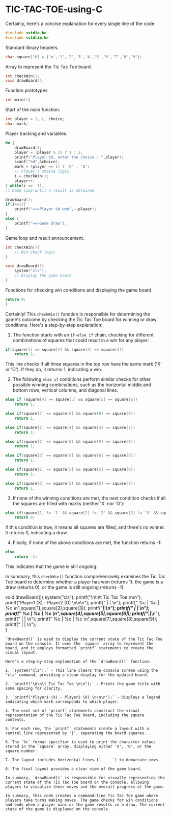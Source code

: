 # TIC-TAC-TOE-using-C

Certainly, here's a concise explanation for every single line of the code:

```c
#include <stdio.h>
#include <stdlib.h>
```
Standard library headers.

```c
char square[10] = {'o','1','2','3','4','5','6','7','8','9'};
```
Array to represent the Tic Tac Toe board.

```c
int checkWin();
void drawBoard();
```
Function prototypes.

```c
int main(){
```
Start of the main function.

```c
int player = 1, i, choice;
char mark;
```
Player tracking and variables.

```c
do {
    drawBoard();
    player = (player % 2) ? 1 : 2;
    printf("Player %d, enter the choice : ",player);
    scanf("%d",&choice);
    mark = (player == 1) ? 'X' : 'O';
    // Player's choice logic
    i = checkWin();
    player++;	
} while(i == -1);
// Game loop until a result is obtained

drawBoard();
if(i==1){
    printf("==>Player %d won",--player);
}
else {
    printf("==>Game draw");
}
```
Game loop and result announcement.

```c
int checkWin(){
    // Win-check logic
}

void drawBoard(){
    system("cls");
    // Display the game board
}
```
Functions for checking win conditions and displaying the game board.

```c
return 0;
}
```
Certainly! This `checkWin()` function is responsible for determining the game's outcome by checking the Tic Tac Toe board for winning or draw conditions. Here's a step-by-step explanation:

1. The function starts with an `if-else if` chain, checking for different combinations of squares that could result in a win for any player:

```c
if(square[1] == square[2] && square[2] == square[3])
    return 1;
```

This line checks if all three squares in the top row have the same mark ('X' or 'O'). If they do, it returns 1, indicating a win.

2. The following `else if` conditions perform similar checks for other possible winning combinations, such as the horizontal middle and bottom rows, vertical columns, and diagonal lines.

```c
else if (square[4] == square[5] && square[5] == square[6])
    return 1;
```
```c
else if(square[7] == square[8] && square[8] == square[9])
    return 1;
```
```c
else if(square[1] == square[4] && square[4] == square[7])
    return 1;
```
```c
else if(square[2] == square[5] && square[5] == square[8])
    return 1;
```
```c
else if(square[3] == square[6] && square[6] == square[9])
    return 1;
```
```c
else if(square[1] == square[5] && square[5] == square[9])
    return 1;
```
```c
else if(square[3] == square[5] && square[5] == square[7])
    return 1;
```

3. If none of the winning conditions are met, the next condition checks if all the squares are filled with marks (neither 'X' nor 'O'):

```c
else if(square[1] != '1' && square[2] != '2' && square[3] != '3' && square[4] !='4' && square[5] != '5' && square[6] != '6' && square[7] != '7' && square[8] != '8' && square[9] != '9')
    return 0;
```

If this condition is true, it means all squares are filled, and there's no winner. It returns 0, indicating a draw.

4. Finally, if none of the above conditions are met, the function returns -1:

```c
else 
    return -1;
```

This indicates that the game is still ongoing.

In summary, this `checkWin()` function comprehensively examines the Tic Tac Toe board to determine whether a player has won (returns 1), the game is a draw (returns 0), or the game is still ongoing (returns -1).


void drawBoard(){
    system("cls");
    printf("\n\n\t Tic Tac Toe \n\n");
    printf("Player1 (X) - Player2 (O) \n\n\n");
    printf("     |     |     \n");
    printf("  %c  |  %c  |  %c  \n",square[1],square[2],square[3]);
    printf("_____|_____|_____\n");
    printf("     |     |     \n");
    printf("  %c  |  %c  |  %c  \n",square[4],square[5],square[6]);
    printf("_____|_____|_____\n");
    printf("     |     |     \n");
    printf("  %c  |  %c  |  %c  \n",square[7],square[8],square[9]);
    printf("     |     |     \n");    
}
```
`drawBoard()` is used to display the current state of the Tic Tac Toe board on the console. It uses the `square` array to represent the board, and it employs formatted `printf` statements to create the visual layout.

Here's a step-by-step explanation of the `drawBoard()` function:

1. `system("cls");` - This line clears the console screen using the "cls" command, providing a clean display for the updated board.

2. `printf("\n\n\t Tic Tac Toe \n\n");` - Prints the game title with some spacing for clarity.

3. `printf("Player1 (X) - Player2 (O) \n\n\n");` - Displays a legend indicating which mark corresponds to which player.

4. The next set of `printf` statements construct the visual representation of the Tic Tac Toe board, including the square contents.

5. For each row, the `printf` statements create a layout with a central line represented by '|', separating the board squares.

6. The `%c` format specifier is used to print the character values stored in the `square` array, displaying either 'X', 'O', or the square number.

7. The layout includes horizontal lines (`_____`) to demarcate rows.

8. The final layout provides a clear view of the game board.

In summary, `drawBoard()` is responsible for visually representing the current state of the Tic Tac Toe board on the console, allowing players to visualize their moves and the overall progress of the game.

In summary, this code creates a command-line Tic Tac Toe game where players take turns making moves. The game checks for win conditions and ends when a player wins or the game results in a draw. The current state of the game is displayed on the console.
